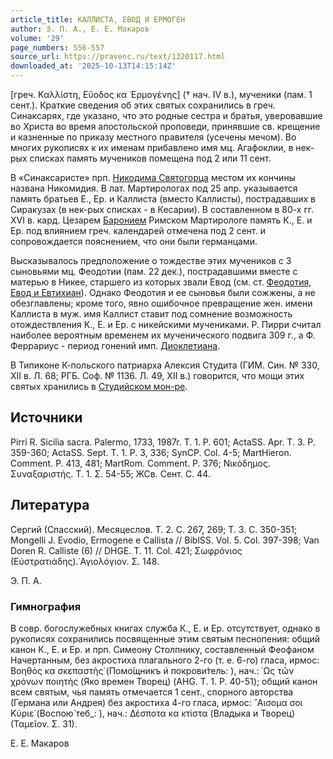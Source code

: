 ```yaml
---
article_title: КАЛЛИСТА, ЕВОД И ЕРМОГЕН
author: Э. П. А., Е. Е. Макаров
volume: '29'
page_numbers: 556-557
source_url: https://pravenc.ru/text/1320117.html
downloaded_at: '2025-10-13T14:15:14Z'
---
```


[греч. Καλλίστη, Εὔοδος κα ῾Ερμογένης] († нач. IV в.), мученики (пам. 1 сент.). Краткие сведения об этих святых сохранились в греч. Cинаксарях, где указано, что это родные сестра и братья, уверовавшие во Христа во время апостольской проповеди, принявшие св. крещение и казненные по приказу местного правителя (усечены мечом). Во многих рукописях к их именам прибавлено имя мц. Агафоклии, в нек-рых списках память мучеников помещена под 2 или 11 сент.

В «Синаксаристе» прп. [Никодима Святогорца](<https://pravenc.ru/text/Никодим Святогорец.html>) местом их кончины названа Никомидия. В лат. Мартирологах под 25 апр. указывается память братьев Е., Ер. и Каллиста (вместо Каллисты), пострадавших в Сиракузах (в нек-рых списках - в Кесарии). В составленном в 80-х гг. XVI в. кард. Цезарем [Баронием](https://pravenc.ru/text/Баронием.html) Римском Мартирологе память К., Е. и Ер. под влиянием греч. календарей отмечена под 2 сент. и сопровождается пояснением, что они были германцами.

Высказывалось предположение о тождестве этих мучеников с 3 сыновьями мц. Феодотии (пам. 22 дек.), пострадавшими вместе с матерью в Никее, старшего из которых звали Евод (см. ст. [Феодотия, Евод и Евтихиан](<https://pravenc.ru/text/Феодотия  Евод и Евтихиан.html>)). Однако Феодотия и ее сыновья были сожжены, а не обезглавлены; кроме того, явно ошибочное превращение жен. имени Каллиста в муж. имя Каллист ставит под сомнение возможность отождествления К., Е. и Ер. с никейскими мучениками. Р. Пирри считал наиболее вероятным временем их мученического подвига 309 г., а Ф. Феррариус - период гонений имп. [Диоклетиана](https://pravenc.ru/text/ДИОКЛЕТИАН.html).

В Типиконе К-польского патриарха Алексия Студита (ГИМ. Син. № 330, XII в. Л. 68; РГБ. Соф. № 1136. Л. 49, XII в.) говорится, что мощи этих святых хранились в [Студийском мон-ре](<https://pravenc.ru/text/Студийском мон-ре.html>).

## Источники

Pirri R. Sicilia sacra. Palermo, 1733, 1987r. T. 1. P. 601; ActaSS. Apr. T. 3. P. 359-360; ActaSS. Sept. T. 1. P. 3, 336; SynCP. Col. 4-5; MartHieron. Comment. P. 413, 481; MartRom. Comment. P. 376; Νικόδημος. Συναξαριστής. Τ. 1. Σ. 54-55; ЖСв. Сент. С. 44.

## Литература

Сергий (Спасский). Месяцеслов. Т. 2. С. 267, 269; Т. 3. С. 350-351; Mongelli J. Evodio, Ermogene e Callista // BiblSS. Vol. 5. Col. 397-398; Van Doren R. Calliste (6) // DHGE. T. 11. Col. 421; Σωφρόνιος (Εὐστρατιάδης).῾Αγιολόγιον. Σ. 148.

Э. П. А. 

### Гимнография

В совр. богослужебных книгах служба К., Е. и Ер. отсутствует, однако в рукописях сохранились посвященные этим святым песнопения: общий канон К., Е. и Ер. и прп. Симеону Столпнику, составленный Феофаном Начертанным, без акростиха плагального 2-го (т. е. 6-го) гласа, ирмос: Βοηθὸς κα σκεπαστὴς̇ (<span class="cu">Помо́щникъ</span> <span class="cu">и҆</span> <span class="cu">покрови́тель:</span> ), нач.: ῾Ως τῶν χρόνων ποιητὴς (Яко времен Творец) (AHG. T. 1. P. 40-51); общий канон всем святым, чья память отмечается 1 сент., спорного авторства (Германа или Андрея) без акростиха 4-го гласа, ирмос: ῎Αισομα σοι Κύριε̇ (<span class="cu">Воспою̀</span> <span class="cu">теб_:</span> ), нач.: Δέσποτα κα κτίστα (Владыка и Творец) (Ταμεῖον. Σ. 31).

Е. Е. Макаров
